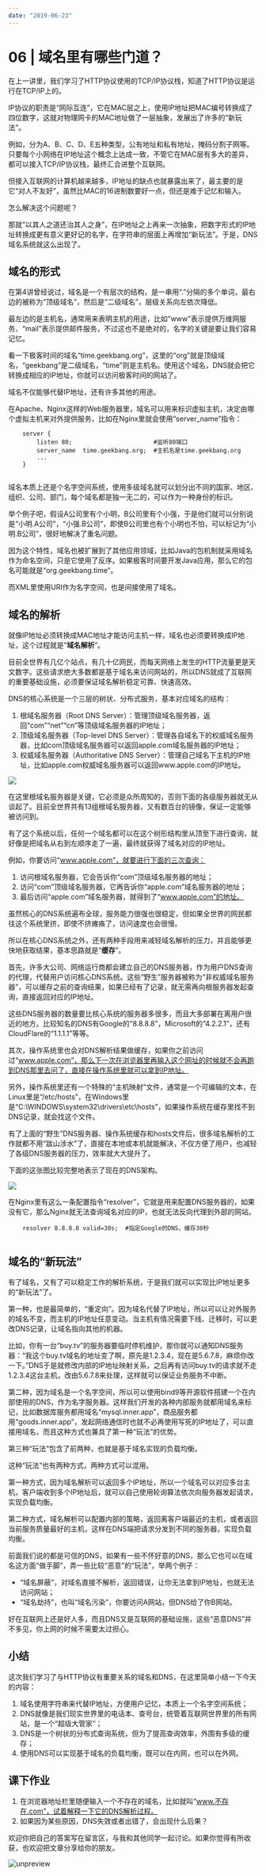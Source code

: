 ```yaml
---
date: "2019-06-23"
---  
```

      
# 06 | 域名里有哪些门道？
在上一讲里，我们学习了HTTP协议使用的TCP/IP协议栈，知道了HTTP协议是运行在TCP/IP上的。

IP协议的职责是“网际互连”，它在MAC层之上，使用IP地址把MAC编号转换成了四位数字，这就对物理网卡的MAC地址做了一层抽象，发展出了许多的“新玩法”。

例如，分为A、B、C、D、E五种类型，公有地址和私有地址，掩码分割子网等。只要每个小网络在IP地址这个概念上达成一致，不管它在MAC层有多大的差异，都可以接入TCP/IP协议栈，最终汇合进整个互联网。

但接入互联网的计算机越来越多，IP地址的缺点也就暴露出来了，最主要的是它“对人不友好”，虽然比MAC的16进制数要好一点，但还是难于记忆和输入。

怎么解决这个问题呢？

那就“以其人之道还治其人之身”，在IP地址之上再来一次抽象，把数字形式的IP地址转换成更有意义更好记的名字，在字符串的层面上再增加“新玩法”。于是，DNS域名系统就这么出现了。

## 域名的形式

在第4讲曾经说过，域名是一个有层次的结构，是一串用“.”分隔的多个单词，最右边的被称为“顶级域名”，然后是“二级域名”，层级关系向左依次降低。

最左边的是主机名，通常用来表明主机的用途，比如“www”表示提供万维网服务、“mail”表示提供邮件服务，不过这也不是绝对的，名字的关键是要让我们容易记忆。

<!-- [[[read_end]]] -->

看一下极客时间的域名“time.geekbang.org”，这里的“org”就是顶级域名，“geekbang”是二级域名，“time”则是主机名。使用这个域名，DNS就会把它转换成相应的IP地址，你就可以访问极客时间的网站了。

域名不仅能够代替IP地址，还有许多其他的用途。

在Apache、Nginx这样的Web服务器里，域名可以用来标识虚拟主机，决定由哪个虚拟主机来对外提供服务，比如在Nginx里就会使用“server\_name”指令：

```
    server {
        listen 80;                       #监听80端口
        server_name  time.geekbang.org;  #主机名是time.geekbang.org
        ...
    }
    

```

域名本质上还是个名字空间系统，使用多级域名就可以划分出不同的国家、地区、组织、公司、部门，每个域名都是独一无二的，可以作为一种身份的标识。

举个例子吧，假设A公司里有个小明，B公司里有个小强，于是他们就可以分别说是“小明.A公司”，“小强.B公司”，即使B公司里也有个小明也不怕，可以标记为“小明.B公司”，很好地解决了重名问题。

因为这个特性，域名也被扩展到了其他应用领域，比如Java的包机制就采用域名作为命名空间，只是它使用了反序。如果极客时间要开发Java应用，那么它的包名可能就是“org.geekbang.time”。

而XML里使用URI作为名字空间，也是间接使用了域名。

## 域名的解析

就像IP地址必须转换成MAC地址才能访问主机一样，域名也必须要转换成IP地址，这个过程就是“**域名解析**”。

目前全世界有几亿个站点，有几十亿网民，而每天网络上发生的HTTP流量更是天文数字。这些请求绝大多数都是基于域名来访问网站的，所以DNS就成了互联网的重要基础设施，必须要保证域名解析稳定可靠、快速高效。

DNS的核心系统是一个三层的树状、分布式服务，基本对应域名的结构：

1.  根域名服务器（Root DNS Server）：管理顶级域名服务器，返回“com”“net”“cn”等顶级域名服务器的IP地址；
2.  顶级域名服务器（Top-level DNS Server）：管理各自域名下的权威域名服务器，比如com顶级域名服务器可以返回apple.com域名服务器的IP地址；
3.  权威域名服务器（Authoritative DNS Server）：管理自己域名下主机的IP地址，比如apple.com权威域名服务器可以返回www.apple.com的IP地址。

![](./httpsstatic001geekbangorgresourceimage6bf26b020454987543efdd1cf6ddec784bf2.png)

在这里根域名服务器是关键，它必须是众所周知的，否则下面的各级服务器就无从谈起了。目前全世界共有13组根域名服务器，又有数百台的镜像，保证一定能够被访问到。

有了这个系统以后，任何一个域名都可以在这个树形结构里从顶至下进行查询，就好像是把域名从右到左顺序走了一遍，最终就获得了域名对应的IP地址。

例如，你要访问“www.apple.com”，就要进行下面的三次查询：

1.  访问根域名服务器，它会告诉你“com”顶级域名服务器的地址；
2.  访问“com”顶级域名服务器，它再告诉你“apple.com”域名服务器的地址；
3.  最后访问“apple.com”域名服务器，就得到了“www.apple.com”的地址。

虽然核心的DNS系统遍布全球，服务能力很强也很稳定，但如果全世界的网民都往这个系统里挤，即使不挤瘫痪了，访问速度也会很慢。

所以在核心DNS系统之外，还有两种手段用来减轻域名解析的压力，并且能够更快地获取结果，基本思路就是“**缓存**”。

首先，许多大公司、网络运行商都会建立自己的DNS服务器，作为用户DNS查询的代理，代替用户访问核心DNS系统。这些“野生”服务器被称为“非权威域名服务器”，可以缓存之前的查询结果，如果已经有了记录，就无需再向根服务器发起查询，直接返回对应的IP地址。

这些DNS服务器的数量要比核心系统的服务器多很多，而且大多部署在离用户很近的地方。比较知名的DNS有Google的“8.8.8.8”，Microsoft的“4.2.2.1”，还有CloudFlare的“1.1.1.1”等等。

其次，操作系统里也会对DNS解析结果做缓存，如果你之前访问过“www.apple.com”，那么下一次在浏览器里再输入这个网址的时候就不会再跑到DNS那里去问了，直接在操作系统里就可以拿到IP地址。

另外，操作系统里还有一个特殊的“主机映射”文件，通常是一个可编辑的文本，在Linux里是“/etc/hosts”，在Windows里是“C:\\WINDOWS\\system32\\drivers\\etc\\hosts”，如果操作系统在缓存里找不到DNS记录，就会找这个文件。

有了上面的“野生”DNS服务器、操作系统缓存和hosts文件后，很多域名解析的工作就都不用“跋山涉水”了，直接在本地或本机就能解决，不仅方便了用户，也减轻了各级DNS服务器的压力，效率就大大提升了。

下面的这张图比较完整地表示了现在的DNS架构。

![](./httpsstatic001geekbangorgresourceimagee5ace51df3245609880641043af65bba94ac.png)

在Nginx里有这么一条配置指令“resolver”，它就是用来配置DNS服务器的，如果没有它，那么Nginx就无法查询域名对应的IP，也就无法反向代理到外部的网站。

```
    resolver 8.8.8.8 valid=30s;  #指定Google的DNS，缓存30秒
    

```

## 域名的“新玩法”

有了域名，又有了可以稳定工作的解析系统，于是我们就可以实现比IP地址更多的“新玩法”了。

第一种，也是最简单的，“重定向”。因为域名代替了IP地址，所以可以让对外服务的域名不变，而主机的IP地址任意变动。当主机有情况需要下线、迁移时，可以更改DNS记录，让域名指向其他的机器。

比如，你有一台“buy.tv”的服务器要临时停机维护，那你就可以通知DNS服务器：“我这个buy.tv域名的地址变了啊，原先是1.2.3.4，现在是5.6.7.8，麻烦你改一下。”DNS于是就修改内部的IP地址映射关系，之后再有访问buy.tv的请求就不走1.2.3.4这台主机，改由5.6.7.8来处理，这样就可以保证业务服务不中断。

第二种，因为域名是一个名字空间，所以可以使用bind9等开源软件搭建一个在内部使用的DNS，作为名字服务器。这样我们开发的各种内部服务就都用域名来标记，比如数据库服务都用域名“mysql.inner.app”，商品服务都用“goods.inner.app”，发起网络通信时也就不必再使用写死的IP地址了，可以直接用域名，而且这种方式也兼具了第一种“玩法”的优势。

第三种“玩法”包含了前两种，也就是基于域名实现的负载均衡。

这种“玩法”也有两种方式，两种方式可以混用。

第一种方式，因为域名解析可以返回多个IP地址，所以一个域名可以对应多台主机，客户端收到多个IP地址后，就可以自己使用轮询算法依次向服务器发起请求，实现负载均衡。

第二种方式，域名解析可以配置内部的策略，返回离客户端最近的主机，或者返回当前服务质量最好的主机，这样在DNS端把请求分发到不同的服务器，实现负载均衡。

前面我们说的都是可信的DNS，如果有一些不怀好意的DNS，那么它也可以在域名这方面“做手脚”，弄一些比较“恶意”的“玩法”，举两个例子：

* “域名屏蔽”，对域名直接不解析，返回错误，让你无法拿到IP地址，也就无法访问网站；
* “域名劫持”，也叫“域名污染”，你要访问A网站，但DNS给了你B网站。

好在互联网上还是好人多，而且DNS又是互联网的基础设施，这些“恶意DNS”并不多见，你上网的时候不需要太过担心。

## 小结

这次我们学习了与HTTP协议有重要关系的域名和DNS，在这里简单小结一下今天的内容：

1.  域名使用字符串来代替IP地址，方便用户记忆，本质上一个名字空间系统；
2.  DNS就像是我们现实世界里的电话本、查号台，统管着互联网世界里的所有网站，是一个“超级大管家”；
3.  DNS是一个树状的分布式查询系统，但为了提高查询效率，外围有多级的缓存；
4.  使用DNS可以实现基于域名的负载均衡，既可以在内网，也可以在外网。

## 课下作业

1.  在浏览器地址栏里随便输入一个不存在的域名，比如就叫“www.不存在.com”，试着解释一下它的DNS解析过程。
2.  如果因为某些原因，DNS失效或者出错了，会出现什么后果？

欢迎你把自己的答案写在留言区，与我和其他同学一起讨论。如果你觉得有所收获，也欢迎把文章分享给你的朋友。

![unpreview](./httpsstatic001geekbangorgresourceimage78367838e0e705864ddfeacc79e0aeb8f236.png)